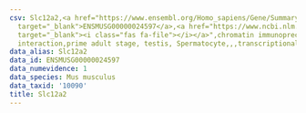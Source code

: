 ```yaml
---
csv: Slc12a2,<a href="https://www.ensembl.org/Homo_sapiens/Gene/Summary?db=core;g=ENSMUSG00000024597"
  target="_blank">ENSMUSG00000024597</a>,<a href="https://www.ncbi.nlm.nih.gov/pubmed/25450459"
  target="_blank"><i class="fas fa-file"></i></a>",chromatin immunoprecipitation assay,direct
  interaction,prime adult stage, testis, Spermatocyte,,,transcriptional regulation,
data_alias: Slc12a2
data_id: ENSMUSG00000024597
data_numevidence: 1
data_species: Mus musculus
data_taxid: '10090'
title: Slc12a2
---
```

